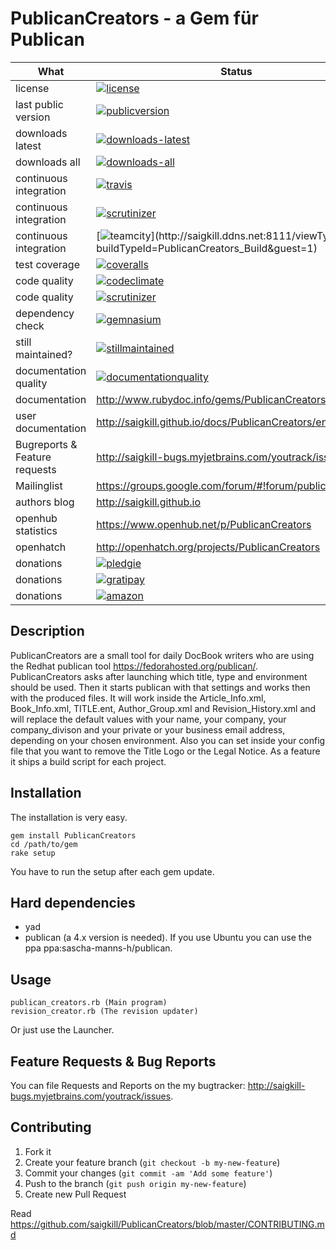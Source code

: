 # PublicanCreators - a Gem für Publican

| What                          | Status                                                                                                                                                                              |
|-------------------------------|-------------------------------------------------------------------------------------------------------------------------------------------------------------------------------------|
| license                       | [![license](http://img.shields.io/:license-gpl3-blue.svg)](http://www.gnu.org/licenses/gpl-3.0.html)                                                                                |
| last public version           | [![publicversion](https://badge.fury.io/rb/PublicanCreators.png)](http://rubygems.org/gems/PublicanCreators)                                                                      |
| downloads latest              | [![downloads-latest](https://img.shields.io/gem/dtv/PublicanCreators.svg)](https://rubygems.org/gems/PublicanCreators)                                                            |
| downloads all                 | [![downloads-all](https://img.shields.io/gem/dt/PublicanCreators.svg)](https://rubygems.org/gems/PublicanCreators)                                                                |
| continuous integration        | [![travis](https://secure.travis-ci.org/saigkill/PublicanCreators.png?branch=master)](https://secure.travis-ci.org/saigkill/PublicanCreators)                                     |
| continuous integration        | [![scrutinizer](https://scrutinizer-ci.com/g/saigkill/PublicanCreators/badges/build.png?b=master)](https://scrutinizer-ci.com/g/saigkill/PublicanCreators/build-status/master)   |
| continuous integration        | [![teamcity](http://saigkill.ddns.net:8111/app/rest/builds/buildType:(id:PublicanCreators_Build)/statusIcon)](http://saigkill.ddns.net:8111/viewType.html?buildTypeId=PublicanCreators_Build&guest=1)   |
| test coverage                 | [![coveralls](https://coveralls.io/repos/saigkill/PublicanCreators/badge.png?branch=master)](https://coveralls.io/r/saigkill/PublicanCreators?branch=master)                      |
| code quality                  | [![codeclimate](https://codeclimate.com/github/saigkill/PublicanCreators.png)](https://codeclimate.com/github/saigkill/PublicanCreators)                                          |
| code quality                  | [![scrutinizer](https://scrutinizer-ci.com/g/saigkill/PublicanCreators/badges/quality-score.png?b=master)](https://scrutinizer-ci.com/g/saigkill/PublicanCreators/?branch=master) |
| dependency check              | [![gemnasium](https://gemnasium.com/saigkill/PublicanCreators.png)](https://gemnasium.com/saigkill/PublicanCreators)                                                              |
| still maintained?             | [![stillmaintained](http://stillmaintained.com/saigkill/PublicanCreators.png)](http://stillmaintained.com/saigkill/PublicanCreators)                                              |
| documentation quality         | [![documentationquality](http://inch-ci.org/github/saigkill/PublicanCreators.svg?branch=master)](http://inch-ci.org/github/saigkill/PublicanCreators)                             |
| documentation                 | http://www.rubydoc.info/gems/PublicanCreators                                                                                                                                    |
| user documentation            | http://saigkill.github.io/docs/PublicanCreators/en-US/html/                                                                                                                                    |
| Bugreports & Feature requests | http://saigkill-bugs.myjetbrains.com/youtrack/issues                                                                                                                              |
| Mailinglist                   | https://groups.google.com/forum/#!forum/publicancreators |
| authors blog                  | http://saigkill.github.io                                                                                                                                                         |
| openhub statistics            | https://www.openhub.net/p/PublicanCreators                                                                                                                                       |
| openhatch                     | http://openhatch.org/projects/PublicanCreators |
| donations                     | [![pledgie](https://pledgie.com/campaigns/29306.png?skin_name=chrome)](https://pledgie.com/campaigns/29306)                                                                         |
| donations                     | [![gratipay](http://img.shields.io/gratipay/saigkill.svg)](https://gratipay.com/~saigkill/)                                                                                         |
| donations                     | [![amazon](http://tsv-neuss.de/cms/upload/News-Bilder/amazon1.png)](http://www.amazon.de/registry/wishlist/D75HOEQ00BDD)                                                            |

## Description

PublicanCreators are a small tool for daily DocBook writers who are using the Redhat publican tool https://fedorahosted.org/publican/. PublicanCreators asks after
launching which title, type and environment should be used. Then it starts publican with that settings and works then with the produced files.
It will work inside the Article_Info.xml, Book_Info.xml, TITLE.ent, Author_Group.xml and Revision_History.xml and
will replace the default values with your name, your company, your company_divison and your private or your business
email address, depending on your chosen environment. Also you can set inside your config file that you want to remove
the Title Logo or the Legal Notice. As a feature it ships a build script for each project.

## Installation

The installation is very easy.

    gem install PublicanCreators
    cd /path/to/gem
    rake setup

You have to run the setup after each gem update.

## Hard dependencies
* yad
* publican (a 4.x version is needed). If you use Ubuntu you can use the ppa ppa:sascha-manns-h/publican.

## Usage

    publican_creators.rb (Main program)
    revision_creator.rb (The revision updater)

Or just use the Launcher.

## Feature Requests & Bug Reports
You can file Requests and Reports on the my bugtracker: http://saigkill-bugs.myjetbrains.com/youtrack/issues.

## Contributing

1. Fork it
2. Create your feature branch (`git checkout -b my-new-feature`)
3. Commit your changes (`git commit -am 'Add some feature'`)
4. Push to the branch (`git push origin my-new-feature`)
5. Create new Pull Request

Read https://github.com/saigkill/PublicanCreators/blob/master/CONTRIBUTING.md
